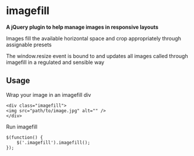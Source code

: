 imagefill
=========

**A jQuery plugin to help manage images in responsive layouts**

Images fill the available horizontal space and crop appropriately through assignable presets

The window.resize event is bound to and updates all images called through imagefill in a regulated and sensible way

Usage
-----

Wrap your image in an imagefill div
```
<div class="imagefill">
<img src="path/to/image.jpg" alt="" />
</div>
```

Run imagefill
```
$(function() {
    $('.imagefill').imagefill();
});
```